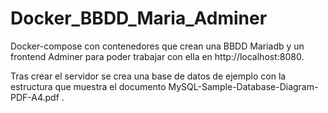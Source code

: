 # Docker_BBDD_Maria_Adminer
Docker-compose con contenedores que crean una BBDD Mariadb y un frontend Adminer para poder trabajar con ella en http://localhost:8080. 

Tras crear el servidor se crea una base de datos de ejemplo con la estructura que muestra el documento MySQL-Sample-Database-Diagram-PDF-A4.pdf .
